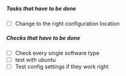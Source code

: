 ##### Tasks that have to be done
- [ ] Change to the right configuration location

##### Checks that have to be done

- [ ] Check every single software type
- [ ] test with ubuntu
- [ ] Test config settings if they work right
